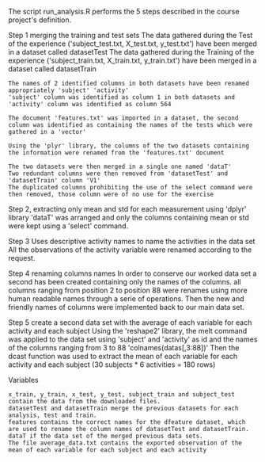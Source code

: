 
The script run_analysis.R performs the 5 steps described in the course project's definition.

Step 1 merging the training and test sets
    The data gathered during the Test of the experience ('subject_test.txt, X_test.txt, y_test.txt') have been merged in a dataset called datasetTest
    The data gathered during the Training of the experience ('subject_train.txt, X_train.txt, y_train.txt') have been merged in a dataset called datasetTrain
    
    The names of 2 identified columns in both datasets have been renamed  appropriately 'subject' 'activity'
    'subject' column was identified as column 1 in both datasets and 'activity' column was identified as column 564
    
    The document 'features.txt' was imported in a dataset, the second column was identified as containing the names of the tests which were gathered in a 'vector'
    
    Using the 'plyr' library, the columns of the two datasets containing the information were renamed from the 'features.txt' document
    
    The two datasets were then merged in a single one named 'dataT'
    Two redundant columns were then removed from 'datasetTest' and 'datasetTrain' column 'V1'
    The duplicated columns prohibiting the use of the select command were then removed, those column were of no use for the exercise
    
Step 2, extracting only mean and std for each measurement
    using 'dplyr' library 'dataT' was arranged and only the columns containing mean or std were kept using a 'select' command.
    
Step 3 Uses descriptive activity names to name the activities in the data set
    All the observations of the activity variable were renamed according to the request.
    
Step 4 renaming columns names
    In order to conserve our worked data set a second has been created containing only the names of the columns.
    all columns ranging from position 2 to position 88 were renames using more human readable names through a serie of operations.
    Then the new and friendly names of columns were implemented back to our main data set.
    
Step 5 create a second data set with the average of each variable for each activity and each subject
    Using the 'reshape2' library, the melt command was applied to the data set using 'subject' and 'activity' as id and the names of the columns ranging from 3 to 88 'colnames(datas[,3:88])'
    Then the dcast function was used to extract the mean of each variable for each activity and each subject (30 subjects * 6 activities = 180 rows)
    
Variables

    x_train, y_train, x_test, y_test, subject_train and subject_test contain the data from the downloaded files.
    datasetTest and datasetTrain merge the previous datasets for each analysis, test and train.
    features contains the correct names for the dfeature dataset, which are used to rename the column names of datasetTest and datasetTrain.
    dataT if the data set of the merged previous data sets.
    The file average_data.txt contains the exported observation of the mean of each variable for each subject and each activity
